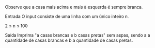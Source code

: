 Observe que a casa mais acima e mais à esquerda é sempre branca.

Entrada
O input consiste de uma linha com um único inteiro n.

2 
≤
 n 
≤
 100

Saída
Imprima "a casas brancas e b casas pretas" sem aspas, sendo a a quantidade de casas brancas e b a quantidade de casas pretas.